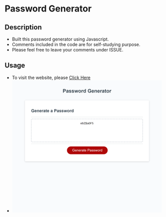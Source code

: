 # Password Generator

## Description
* Built this password generator using Javascript.
* Comments included in the code are for self-studying purpose.
* Please feel free to leave your comments under ISSUE.

## Usage
* To visit the website, please [Click Here](https://jabezli.github.io/Password-Generator/)
* ![](/screenshot.png)